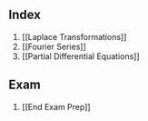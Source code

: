 ## Index
1. [[Laplace Transformations]]
2. [[Fourier Series]]
3. [[Partial Differential Equations]]

## Exam
1. [[End Exam Prep]]